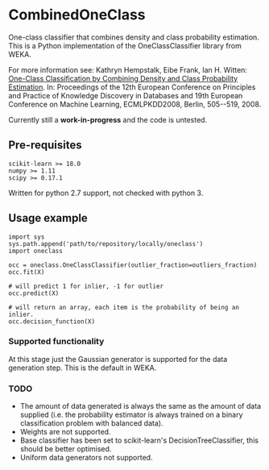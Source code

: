 # CombinedOneClass
One-class classifier that combines density and class probability estimation. 
This is a Python implementation of the OneClassClassifier library from WEKA.

For more information see:
Kathryn Hempstalk, Eibe Frank, Ian H. Witten: [One-Class Classification by Combining Density and Class Probability Estimation](https://github.com/drkatnz/CombinedOneClass/blob/master/hfw08-oneclassclassification.pdf). In: Proceedings of the 12th European Conference on Principles and Practice of Knowledge Discovery in Databases and 19th European Conference on Machine Learning, ECMLPKDD2008, Berlin, 505--519, 2008.

Currently still a **work-in-progress** and the code is untested.

## Pre-requisites
```
scikit-learn >= 18.0
numpy >= 1.11
scipy >= 0.17.1
```
Written for python 2.7 support, not checked with python 3.

## Usage example
```
import sys
sys.path.append('path/to/repository/locally/oneclass')
import oneclass

occ = oneclass.OneClassClassifier(outlier_fraction=outliers_fraction)
occ.fit(X)

# will predict 1 for inlier, -1 for outlier
occ.predict(X) 

# will return an array, each item is the probability of being an inlier.
occ.decision_function(X)
```

### Supported functionality

At this stage just the Gaussian generator is supported for the data generation step. This is the default in WEKA.

### TODO

- The amount of data generated is always the same as the amount of data supplied (i.e. the probability estimator is always trained on a binary classification problem with balanced data).
- Weights are not supported.
- Base classifier has been set to scikit-learn's DecisionTreeClassifier, this should be better optimised.
- Uniform data generators not supported.